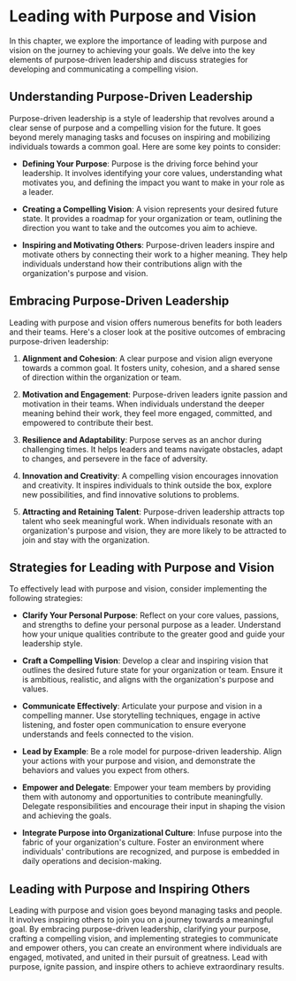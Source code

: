Leading with Purpose and Vision
========================================

In this chapter, we explore the importance of leading with purpose and vision on the journey to achieving your goals. We delve into the key elements of purpose-driven leadership and discuss strategies for developing and communicating a compelling vision.

Understanding Purpose-Driven Leadership
---------------------------------------

Purpose-driven leadership is a style of leadership that revolves around a clear sense of purpose and a compelling vision for the future. It goes beyond merely managing tasks and focuses on inspiring and mobilizing individuals towards a common goal. Here are some key points to consider:

* **Defining Your Purpose**: Purpose is the driving force behind your leadership. It involves identifying your core values, understanding what motivates you, and defining the impact you want to make in your role as a leader.

* **Creating a Compelling Vision**: A vision represents your desired future state. It provides a roadmap for your organization or team, outlining the direction you want to take and the outcomes you aim to achieve.

* **Inspiring and Motivating Others**: Purpose-driven leaders inspire and motivate others by connecting their work to a higher meaning. They help individuals understand how their contributions align with the organization's purpose and vision.

Embracing Purpose-Driven Leadership
-----------------------------------

Leading with purpose and vision offers numerous benefits for both leaders and their teams. Here's a closer look at the positive outcomes of embracing purpose-driven leadership:

1. **Alignment and Cohesion**: A clear purpose and vision align everyone towards a common goal. It fosters unity, cohesion, and a shared sense of direction within the organization or team.

2. **Motivation and Engagement**: Purpose-driven leaders ignite passion and motivation in their teams. When individuals understand the deeper meaning behind their work, they feel more engaged, committed, and empowered to contribute their best.

3. **Resilience and Adaptability**: Purpose serves as an anchor during challenging times. It helps leaders and teams navigate obstacles, adapt to changes, and persevere in the face of adversity.

4. **Innovation and Creativity**: A compelling vision encourages innovation and creativity. It inspires individuals to think outside the box, explore new possibilities, and find innovative solutions to problems.

5. **Attracting and Retaining Talent**: Purpose-driven leadership attracts top talent who seek meaningful work. When individuals resonate with an organization's purpose and vision, they are more likely to be attracted to join and stay with the organization.

Strategies for Leading with Purpose and Vision
----------------------------------------------

To effectively lead with purpose and vision, consider implementing the following strategies:

* **Clarify Your Personal Purpose**: Reflect on your core values, passions, and strengths to define your personal purpose as a leader. Understand how your unique qualities contribute to the greater good and guide your leadership style.

* **Craft a Compelling Vision**: Develop a clear and inspiring vision that outlines the desired future state for your organization or team. Ensure it is ambitious, realistic, and aligns with the organization's purpose and values.

* **Communicate Effectively**: Articulate your purpose and vision in a compelling manner. Use storytelling techniques, engage in active listening, and foster open communication to ensure everyone understands and feels connected to the vision.

* **Lead by Example**: Be a role model for purpose-driven leadership. Align your actions with your purpose and vision, and demonstrate the behaviors and values you expect from others.

* **Empower and Delegate**: Empower your team members by providing them with autonomy and opportunities to contribute meaningfully. Delegate responsibilities and encourage their input in shaping the vision and achieving the goals.

* **Integrate Purpose into Organizational Culture**: Infuse purpose into the fabric of your organization's culture. Foster an environment where individuals' contributions are recognized, and purpose is embedded in daily operations and decision-making.

Leading with Purpose and Inspiring Others
-----------------------------------------

Leading with purpose and vision goes beyond managing tasks and people. It involves inspiring others to join you on a journey towards a meaningful goal. By embracing purpose-driven leadership, clarifying your purpose, crafting a compelling vision, and implementing strategies to communicate and empower others, you can create an environment where individuals are engaged, motivated, and united in their pursuit of greatness. Lead with purpose, ignite passion, and inspire others to achieve extraordinary results.
